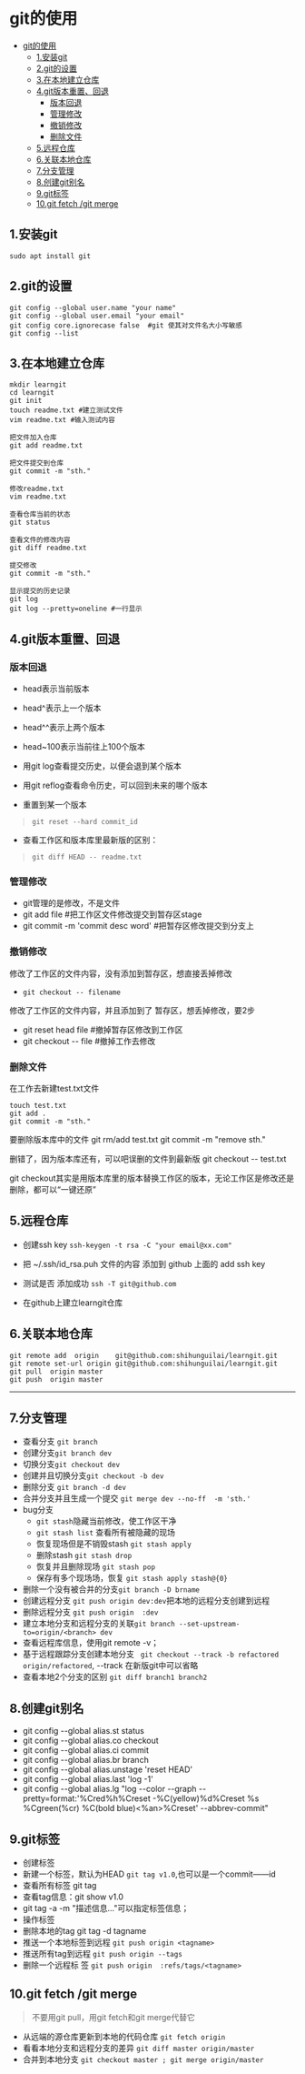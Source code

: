 # git的使用
<!-- TOC depthFrom:1 depthTo:6 withLinks:1 updateOnSave:1 orderedList:0 -->

- [git的使用](#git的使用)
	- [1.安装git](#1安装git)
	- [2.git的设置](#2git的设置)
	- [3.在本地建立仓库](#3在本地建立仓库)
	- [4.git版本重置、回退](#4git版本重置回退)
		- [版本回退](#版本回退)
		- [管理修改](#管理修改)
		- [撤销修改](#撤销修改)
		- [删除文件](#删除文件)
	- [5.远程仓库](#5远程仓库)
	- [6.关联本地仓库](#6关联本地仓库)
	- [7.分支管理](#7分支管理)
	- [8.创建git别名](#8创建git别名)
	- [9.git标签](#9git标签)
	- [10.git fetch /git merge](#10git-fetch-git-merge)

<!-- /TOC -->
## 1.安装git
`sudo apt install git`

## 2.git的设置
```
git config --global user.name "your name"
git config --global user.email "your email"
git config core.ignorecase false  #git 使其对文件名大小写敏感
git config --list
```

## 3.在本地建立仓库
```
mkdir learngit
cd learngit
git init
touch readme.txt #建立测试文件
vim readme.txt #输入测试内容

把文件加入仓库
git add readme.txt

把文件提交到仓库
git commit -m "sth."

修改readme.txt
vim readme.txt

查看仓库当前的状态
git status

查看文件的修改内容
git diff readme.txt

提交修改
git commit -m "sth."

显示提交的历史记录
git log
git log --pretty=oneline #一行显示

```

## 4.git版本重置、回退

### 版本回退

- head表示当前版本
- head^表示上一个版本
- head^^表示上两个版本
- head~100表示当前往上100个版本

- 用git log查看提交历史，以便会退到某个版本

- 用git reflog查看命令历史，可以回到未来的哪个版本

- 重置到某一个版本

> `git reset --hard commit_id`

- 查看工作区和版本库里最新版的区别：

> `git diff HEAD -- readme.txt`


### 管理修改
- git管理的是修改，不是文件
- git add file  #把工作区文件修改提交到暂存区stage
- git commit -m 'commit desc word' #把暂存区修改提交到分支上




### 撤销修改
修改了工作区的文件内容，没有添加到暂存区，想直接丢掉修改
- `git checkout -- filename`

修改了工作区的文件内容，并且添加到了 暂存区，想丢掉修改，要2步
- git reset head file  #撤掉暂存区修改到工作区
- git checkout -- file #撤掉工作去修改


### 删除文件
在工作去新建test.txt文件
```
touch test.txt
git add .
git commit -m "sth."
```
要删除版本库中的文件
git rm/add test.txt
git commit -m "remove sth."

删错了，因为版本库还有，可以吧误删的文件到最新版
git checkout -- test.txt

git checkout其实是用版本库里的版本替换工作区的版本，无论工作区是修改还是删除，都可以“一键还原”

## 5.远程仓库

- 创建ssh key	`ssh-keygen -t rsa -C "your email@xx.com"`
- 把 ~/.ssh/id_rsa.puh 文件的内容 添加到 github 上面的 add ssh key
- 测试是否 添加成功	`ssh -T git@github.com`

- 在github上建立learngit仓库

## 6.关联本地仓库
```
git remote add  origin    git@github.com:shihunguilai/learngit.git
git remote set-url origin git@github.com:shihunguilai/learngit.git
git pull  origin master
git push  origin master

```
---
## 7.分支管理
- 查看分支 `git branch`
- 创建分支`git branch dev`
- 切换分支`git checkout dev`
- 创建并且切换分支`git checkout -b dev`
- 删除分支 `git branch -d dev`
- 合并分支并且生成一个提交 `git merge dev --no-ff  -m 'sth.'`
- bug分支
  - `git stash`隐藏当前修改，使工作区干净
  - `git stash list` 查看所有被隐藏的现场
  - 恢复现场但是不销毁stash `git stash apply`
  - 删除stash `git stash drop`
  - 恢复并且删除现场 `git stash pop`
  - 保存有多个现场场，恢复 `git stash apply stash@{0}`
- 删除一个没有被合并的分支`git branch -D brname`
- 创建远程分支 `git push origin dev:dev`把本地的远程分支创建到远程
- 删除远程分支 `git push origin  :dev`
- 建立本地分支和远程分支的关联`git branch --set-upstream-to=origin/<branch> dev`
- 查看远程库信息，使用git remote -v；
- 基于远程跟踪分支创建本地分支 ` git checkout --track -b refactored origin/refactored`, --track 在新版git中可以省略
- 查看本地2个分支的区别 `git diff branch1 branch2`


## 8.创建git别名
- git config --global alias.st status
- git config --global alias.co checkout
- git config --global alias.ci commit
- git config --global alias.br branch
- git config --global alias.unstage 'reset HEAD'
- git config --global alias.last 'log -1'
- git config --global alias.lg "log --color --graph --pretty=format:'%Cred%h%Creset -%C(yellow)%d%Creset %s %Cgreen(%cr) %C(bold blue)<%an>%Creset' --abbrev-commit"



## 9.git标签
- 创建标签
 - 新建一个标签，默认为HEAD  `git tag v1.0`,也可以是一个commit——id　
 - 查看所有标签 git tag
 - 查看tag信息：git show v1.0
 - git tag -a <tagname> -m "描述信息..."可以指定标签信息；
- 操作标签
 - 删除本地的tag git tag -d tagname
 - 推送一个本地标签到远程 `git push origin <tagname>`
 - 推送所有tag到远程 `git push origin --tags`
 - 删除一个远程标 签  `git push origin  :refs/tags/<tagname>`

## 10.git fetch /git merge
> 不要用git pull，用git fetch和git merge代替它

- 从远端的源仓库更新到本地的代码仓库 `git fetch origin `
- 看看本地分支和远程分支的差异 `git diff master origin/master`
- 合并到本地分支 `git checkout master ; git merge origin/master`

